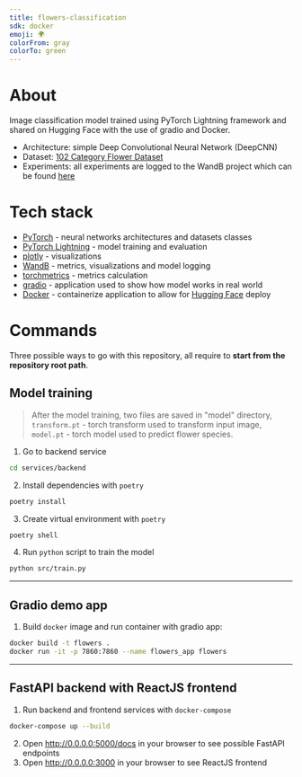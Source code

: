 ```yaml
---
title: flowers-classification
sdk: docker
emoji: 🌍
colorFrom: gray
colorTo: green
---
```

# **About**
Image classification model trained using PyTorch Lightning framework and shared on Hugging Face with the use of gradio and Docker. 
* Architecture: simple Deep Convolutional Neural Network (DeepCNN)
* Dataset: [102 Category Flower Dataset](https://www.robots.ox.ac.uk/~vgg/data/flowers/102/index.html)
* Experiments: all experiments are logged to the WandB project which can be found [here](https://wandb.ai/thawro/flowers-classification?workspace=user-thawro)

# **Tech stack**
* [PyTorch](https://pytorch.org/) - neural networks architectures and datasets classes
* [PyTorch Lightning](https://www.pytorchlightning.ai/index.html) - model training and evaluation
* [plotly](https://plotly.com/) - visualizations
* [WandB](https://docs.wandb.ai/) - metrics, visualizations and model logging
* [torchmetrics](https://torchmetrics.readthedocs.io/en/stable/) - metrics calculation
* [gradio](https://gradio.app/) - application used to show how model works in real world
* [Docker](https://www.docker.com/) - containerize application to allow for [Hugging Face](https://huggingface.co/spaces/thawro/flowers-classification) deploy

# **Commands**
Three possible ways to go with this repository, all require to **start from the repository root path**.

## Model training
> After the model training, two files are saved in "model" directory, `transform.pt` - torch transform used to transform input image, `model.pt` - torch model used to predict flower species.  
1. Go to backend service
```bash
cd services/backend
```
2. Install dependencies with `poetry`
```bash
poetry install
```
3. Create virtual environment with `poetry`
```bash
poetry shell
```
4. Run `python` script to train the model
```bash
python src/train.py
```
---
## Gradio demo app
1. Build `docker` image and run container with gradio app:
```bash
docker build -t flowers .
docker run -it -p 7860:7860 --name flowers_app flowers
```
---
## FastAPI backend with ReactJS frontend
1. Run backend and frontend services with `docker-compose`
```bash
docker-compose up --build
```
2. Open http://0.0.0.0:5000/docs in your browser to see possible FastAPI endpoints
3. Open http://0.0.0.0:3000 in your browser to see ReactJS frontend

